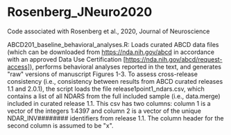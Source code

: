 # Rosenberg_JNeuro2020
Code associated with Rosenberg et al., 2020, Journal of Neuroscience

ABCD201_baseline_behavioral_analyses.R: Loads curated ABCD data files (which can be downloaded from https://nda.nih.gov/abcd in accordance with an approved Data Use Certification [https://nda.nih.gov/abcd/request-access]), performs behavioral analyses reported in the text, and generates "raw" versions of manuscript Figures 1-3. To assess cross-release consistency (i.e., consistency between results from ABCD curated releases 1.1 and 2.0.1), the script loads the file release1point1_ndars.csv, which contains a list of all NDARS from the full included sample (i.e., data.merge) included in curated release 1.1. This csv has two columns: column 1 is a vector of the integers 1:4397 and column 2 is a vector of the unique NDAR_INV######## identifiers from release 1.1. The column header for the second column is assumed to be "x".
